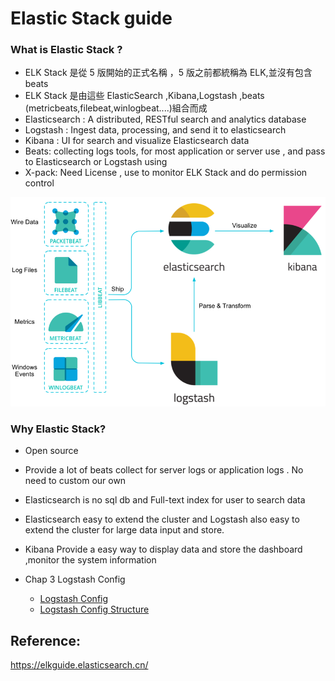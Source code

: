 # Elastic Stack guide

### What is Elastic Stack ?

- ELK Stack 是從 5 版開始的正式名稱 ，5 版之前都統稱為 ELK,並沒有包含 beats
- ELK Stack 是由這些 ElasticSearch ,Kibana,Logstash ,beats (metricbeats,filebeat,winlogbeat....)組合而成
- Elasticsearch : A distributed, RESTful search and analytics database
- Logstash : Ingest data, processing, and send it to elasticsearch
- Kibana : UI for search and visualize Elasticsearch data
- Beats: collecting logs tools, for most application or server use , and pass to Elasticsearch or Logstash using
- X-pack: Need License , use to monitor ELK Stack and do permission control

![image](images/Introduction.png)

### Why Elastic Stack?

- Open source
- Provide a lot of beats collect for server logs or application logs . No need to custom our own
- Elasticsearch is no sql db and Full-text index for user to search data
- Elasticsearch easy to extend the cluster and Logstash also easy to extend the cluster for large data input and store.
- Kibana Provide a easy way to display data and store the dashboard ,monitor the system information


- Chap 3 Logstash Config

   - [Logstash Config](../logstash/logstatchConfig.md)
   - [Logstash Config Structure](../logstash/logstatchConfigStructure.md)


## Reference:

https://elkguide.elasticsearch.cn/
